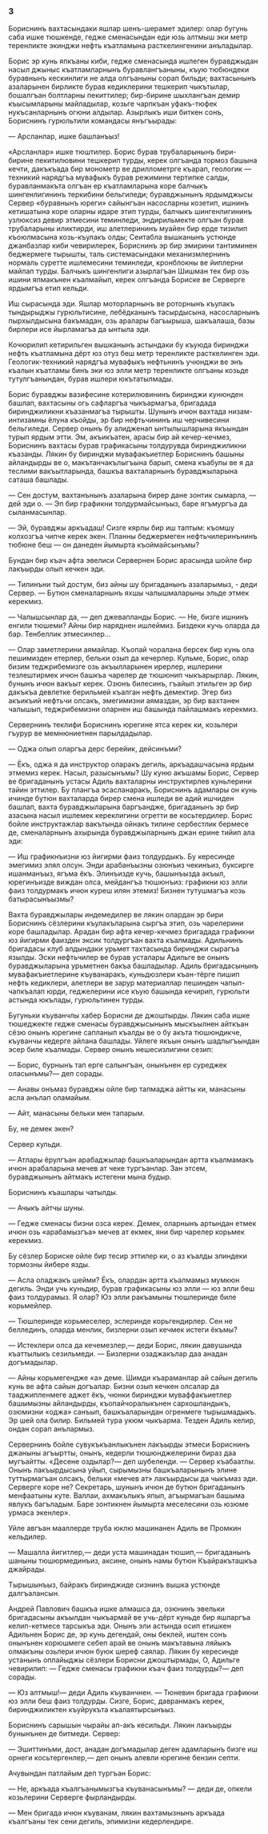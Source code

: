 ### 3

Бориснинъ вахтасындаки яшлар шенъ-шерамет эдилер: олар бугунь саба ишке тюшкенде, гедже сменасындан еди юзь алтмыш эки метр теренликте экинджи нефть къатламына расткелингенини анъладылар.

Борис эр кунь япкъаны киби, гедже сменасында ишлеген буравджыдан насыл джыныс къатламларнынъ буравлангъаныны, къую тюбюндеки буравнынъ кескинлиги не алда олгъаныны сорап бильди; вахтасынынъ азаларынен бирликте бурав кедиклерини тешкерип чыкътылар, бошалгъан болтларны пекиттилер; бир-бирине шыхлангъан демир къысымларыны майладылар, козьге чарпкъан уфакъ-тюфек нукъсанларнынъ огюни алдылар.
Азырлыкъ иши биткен сонъ, Бориснинъ гурюльтили командасы янъгъырады:

— Арсланлар, ишке башланъыз!

«Арсланлар» ишке тюштилер.
Борис бурав трубаларынынъ бири-бирине пекитилювини тешкерип турды, керек олгъанда тормоз башына кечти, дакъкъада бир монометр ве дриллометрге къарап, геологик — техникий нарядгъа мувафыкъ бурав режимини тертипке салды, буравланмакъта олгъан ер къатламларына коре балчыкъ шингенлигининъ теркибини бельгиледи; буравджынынъ ярдымджысы Сервер «буравнынъ юреги» сайынгъан насосларны козетип, ишнинъ кетишатына коре оларны идаре этип турды, балчыкъ шингенлигининъ узлюксиз девир этмесини теминледи, эндирильмекте олгъан бурав трубаларыны иликтирди, иш алетлерининъ муайен бир ерде тизилип къоюлмасына козь-къулакъ олды; Сеитабла вышканынъ устюнде джанбазлар киби чевирилерек, Бориснинъ эр бир эмирини тантиминен беджермеге тырышты, таль системасындаки механизмлернинъ нормаль суретте ишлемесини теминледи, кронблокны ве йиплерни майлап турды.
Балчыкъ шингенлиги азырлагъан Шишман тек бир озь ишини япмакънен къалмайып, керек олгъанда Бориске ве Серверге ярдымгъа етип кельди.

Иш сырасында эди.
Яшлар моторларнынъ ве роторнынъ къулакъ тындырыджы гурюльтисине, лебёдканынъ тасырдысына, насосларнынъ пырхылдысына бакъмадан, озь аралары багъырыша, шакъалаша, базы бирлери исе йырламагъа да ынтыла эди.

Кочюрилип кетирильген вышканынъ астындаки бу къуюда биринджи нефть къатламына дёрт юз отуз беш метр теренликте расткелинген эди.
Геологик-техникий нарядгъа мувафыкъ нефтьнинъ учюнджи ве энъ къалын къатламы бинъ эки юз элли метр теренликте олгъаны козьде тутулгъанындан, бурав ишлери юкътатылмады.

Борис буравджы вазифесине котерилювининъ биринджи кунюнден башлап, вахтасыны огь сафларгъа чыкъармагъа, бригадада биринджиликни къазанмагъа тырышты.
Шунынъ ичюн вахтада низам-интизамны ёлуна къойды, эр бир нефтьчининъ иш черчивесини бельгиледи.
Сервер онынъ бу алидженап ынтылышларына якъындан турып ярдым этти.
Эм, акъикъатен, арасы бир ай кечер-кечмез, Бориснинъ вахтасы бурав графикасыны толдурувда биринджиликни къазанды.
Лякин бу биринджи мувафакъиетлер Бориснинъ башыны айландырды ве о, макътанчакълыгъына барып, смена къабулы ве я да теслими вакъытларында, башкъа вахталарнынъ буравджыларына саташа башлады.

— Сен достум, вахтанънынъ азаларына бирер дане зонтик сымарла, — дей эди о.
— Эп бир графикни толдурмайсынъыз, баре ягъмургъа да сыланмасынлар.

— Эй, буравджы аркъадаш!
Сизге кярлы бир иш таптым: къомшу колхозгъа чипче керек экен.
Планны беджермеген нефтьчилеринънинъ тюбюне беш — он данеден йымырта къоймайсынъмы?

Бундан бир къач афта эвелиси Сервернен Борис арасында шойле бир лакъырды олып кечкен эди.

— Тилинъни тый достум, биз айны шу бригаданынъ азаларымыз, - деди Сервер.
— Бутюн сменаларнынъ яхшы чалышмаларыны эльде этмек керекмиз.

— Чалышсынлар да, — деп джевапланды Борис.
— Не, бизге ишнинъ енгили тюшеми?
Айны бир наряднен ишлеймиз.
Биздеки кучь оларда да бар.
Тенбеллик этмесинлер...

— Олар заметлерини аямайлар.
Къопай чоралана берсек бир кунь ола пешимизден етерлер, бельки озып да кечерлер.
Кульме, Борис, олар бизим теджрибемизге озь акъылларынен ирерлер, ишлерини тезлештирмек ичюн башкъа чарелер де тюшюнип чыкъарырлар.
Лякин, бунынъ ичюн вакъыт керек.
Озюнъ билесинъ, гъайып этильген эр бир дакъкъа девлетке берильмей къалган нефть демектир.
Эгер биз акъикъий нефтьчи олсакъ, эмегимизни аямаздан, эр бир вахтанен чалышып, теджрибемизни оларнен иш башында пайлашмакъ керекмиз.

Сервернинъ теклифи Бориснинъ юрегине ятса керек ки, козьлери гъурур ве мемнюниетнен парылдадылар.

— Оджа олып оларгъа дерс берейик, дейсинъми?

— Ёкъ, оджа я да инструктор оларакъ дегиль, аркъадашчасына ярдым этмемиз керек.
Насыл, разысынъмы?
Шу куню акъшамы Борис, Сервер ве бригаданынъ устасы Адиль вахталарны инструктирлев куньлерини тайин эттилер.
Бу плангъа эсасланаракъ, Бориснинъ адамлары он кунь ичинде бутюн вахталарда бирер смена ишледи ве адий ишчиден башлап, вахта буравджыларына баргъандже, бригаданынъ эр бир азасына насыл ишлемек кереклигини огретти ве косьтердилер.
Борис бойле инструктажлар вакътында ойнакъ тилине сербестлик бермесе де, сменаларнынъ ахырында буравджыларнынъ джан ерине тийип ала эди:

— Иш графикнъизни юз йигирми фаиз толдурдыкъ.
Бу кересинде эмегимиз элял олсун.
Энди арабанъызны озюнъиз чекинъиз, буксирге ишанманъыз, ягъма ёкъ.
Элинъизде кучь, башынъызда акъыл, юрегинъизде виждан олса, мейдангъа тюшюнъиз: графикни юз элли фаиз толдурмакъ ичюн куреш илян этемиз!
Бизнен тутушмагъа козь батырасынъызмы?

Вахта буравджылары индемедилер ве лякин олардан эр бири Бориснинъ сёзлерини къулакъларына сыргъа этип, озь чарелерини коре башладылар.
Арадан бир афта кечер-кечмез бригадада графикни юз йигирми фаизден эксик толдургъан вахта къалмады.
Адильнинъ бригадасы клуб алдындаки урьмет тахтасында биринджи сырагъа язылды.
Эски нефтьчилер ве бурав усталары Адильге ве онынъ буравджыларына урьметнен бакъа башладылар.
Адиль бригадасынынъ мувафакъиетлерине къуванаракъ, куньдюзлери къан-тёрге пишип нефть кедиклери, алетлери ве зарур материаллар пешинден чапып-чапкъалап юрди, геджелерини исе къую башында кечирип, гурюльти астында юкълады, гурюльтинен турды.

Бугуньки къуванчлы хабер Борисни де джоштырды.
Лякин саба ишке тюшеджекте гедже сменасы буравджысынынъ мыскъылнен айткъан сёзю онынъ юрегине сапланып къалды ве о бу акъта тюшюндикче, къуванчы кедерге айлана башлады.
Уйлеге якъын онынъ шадлыгъындан эсер биле къалмады.
Сервер онынъ нешесизлигини сезип:

— Борис, бурнынъ тап ерге салынгъан, онынънен ер суреджек оласынъмы?— деп сорады.

— Анавы онъмаз буравджы ойле бир тапмаджа айтты ки, манасыны асла анълап оламайым.

— Айт, манасыны бельки мен тапарым.

Бу, не демек экен?

Сервер кульди.

— Атлары ёрулгъан арабаджылар башкъаларындан артта къалмамакъ ичюн арабаларына мечев ат чеке тургъанлар.
Зан этсем, буравджынынъ айтмакъ истегени мына будыр.

Бориснинъ къашлары чатылды.

— Ачыкъ айтчы шуны.

— Гедже сменасы бизни озса керек.
Демек, оларнынъ артындан етмек ичюн озь «арабамызгъа» мечев ат екмек, яни бир чарелер корьмек керекмиз.

Бу сёзлер Бориске ойле бир тесир эттилер ки, о аз къалды элиндеки тормозны йибере язды.

— Асла оладжакъ шейми?
Ёкъ, олардан артта къалмамыз мумкюн дегиль.
Энди учь куньдир, бурав графикасыны юз элли — юз элли беш фаиз толдурамыз.
Я олар?
Юз элли ракъамыны тюшлеринде биле корьмейлер.

— Тюшлеринде корьмеселер, эслеринде корьгендирлер.
Сен не беллединъ, оларда менлик, бизлерни озып кечмек истеги ёкъмы?

— Истеклери олса да кечемезлер,— деди Борис, лякин давушында къаттылыкъ сезильмеди.
— Бизлерни озаджакълар даа анадан догъмадылар.

— Айны корьмегендже «а» деме.
Шимди къараманлар ай сайын дегиль кунь ве афта сайын догъалар.
Бизни озып кечкен олсалар да тааджипленмеге аджет ёкъ, чюнки биринджи муваффакъиетлер башымызны айландырды, къопайчоралыкънен сархошландыкъ, озюмизни «оджа» санъып, башкъаларындан огренмеге тырышмадыкъ.
Эр шей ола билир.
Бильмей тура укюм чыкъарма.
Тезден Адиль келир, ондан сорап анълармыз.

Сервернинъ бойле сувукъкъанлыкънен лакъырды этмеси Бориснинъ джаныны агъыртты, онынъ, кедерли тюшюнджелерини бираз даа мугъайтты.
«Десене оздылар?— деп шубеленди.
— Сервер къабаатлы.
Онынъ лакъырдысына уйып, сырымызны башкъаларынынъ элине туттырмагъан олсакъ, бельки «мечев ат» лакъырдысы да чыкъмаз эди.
Серверге коре не?
Секретарь, шунынъ ичюн де бутюн бригаданынъ менфаатыны куте.
Валлаи, ахмакълыкъ япып, агъырмагъан башыма явлукъ багъладым.
Баре зонтикнен йымырта меселесини озь юзюме урмаса экенлер».

Уйле авгъан мааллерде труба юклю машинанен Адиль ве Промкин кельдилер.

— Машалла йигитлер,— деди уста машинадан тюшип,— бригаданынъ шаныны тюшюрмединъиз, аксине, онынъ намы бутюн Къайракъташкъа джайрады.

Тырышынъыз, байракъ биринджиде сизнинъ вышка устюнде далгъалансын.

Андрей Павлович башкъа ишке алмашса да, озюнинъ эвельки бригадасыны акъылдан чыкъармай ве учь-дёрт куньде бир яшларгъа келип-кетмесе тарсыкъа эди.
Онынъ эли астында осип етишкен Адильнен Борис де, эр кунь дегендай, оны беклей, иштен сонъ онынънен корюшмеге себеп арай ве онынъ макътавына ляйыкъ олмакъны озьлери ичюн буюк шереф саялар.
Лякин бу кересинде устанынъ оплайыджы сёзлери Борисни джоштырмады, О, Адильге чевирилип: — Гедже сменасы графикни къач фаиз толдурды?— деп сорады.

— Юз алтмыш!— деди Адиль къуванчнен.
— Тюневин бригада графикни юз элли беш фаиз толдурды.
Сизге, Борис, давранмакъ керек, биринджиликтен къуйрукъта къалаятырсынъыз.

Бориснинъ сарышын чырайы ап-акъ кесильди.
Лякин лакъырды бунынънен де битмеди.
Сервер:

— Эшиттинъми, дост, анадан догъмадылар деген адамларынъ бизге иш орнеги косьтергенлер,— деп онынъ алевли юрегине бензин септи.

Ачувындан патлайым деп тургъан Борис:

— Не, аркъада къалгъанымызгъа къуванасынъмы? — деди де, опкели козьлерини Серверге фырландырды.

— Мен бригада ичюн къуванам, лякин вахтамызнынъ аркъада къалгъаны тек сени дегиль, эпимизни кедерлендире.
